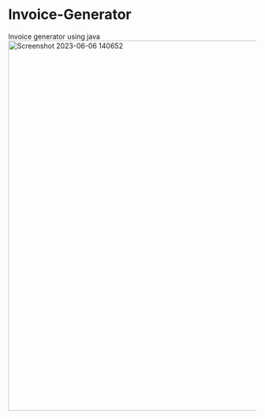 # Invoice-Generator
Invoice generator using java 
<img width="749" alt="Screenshot 2023-06-06 140652" src="https://github.com/Sakshi2502/Invoice-Generator/assets/94787680/164458b2-f016-4866-87d1-82d95e725b4c">
